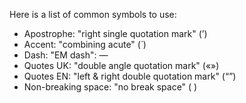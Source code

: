 Here is a list of common symbols to use:

- Apostrophe: "right single quotation mark" (’)
- Accent: "combining acute" (́ )
- Dash: "EM dash": —
- Quotes UK: "double angle quotation mark" («»)
- Quotes EN: "left & right double quotation mark" (“”)
- Non-breaking space: "no break space" ( )
